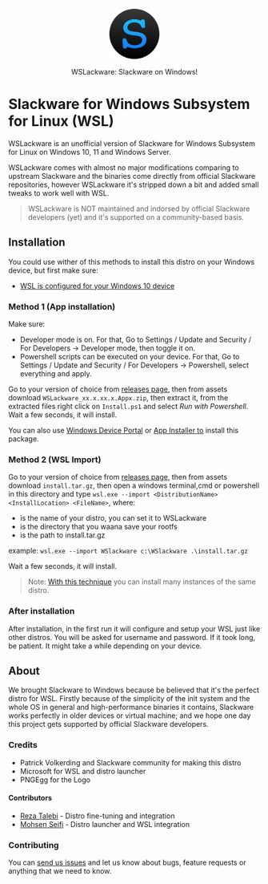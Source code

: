 <p align="center">
  <img width="100" height="100" alt="WSLackware" src="./src/WSLackwareLauncher/DistroLauncher/images/icon.png">
</p>
<p align="center">
  WSLackware: Slackware on Windows!
</p>

# Slackware for Windows Subsystem for Linux (WSL)

WSLackware is an unofficial version of Slackware for Windows Subsystem for Linux on Windows 10, 11 and Windows Server.

WSLackware comes with almost no major modifications comparing to upstream Slackware and the binaries come directly from official Slackware repositories, however WSLackware it's stripped down a bit and added small tweaks to work well with WSL.

> WSLackware is NOT maintained and indorsed by official Slackware developers (yet) and it's supported on a community-based basis. 

## Installation

You could use wither of this methods to install this distro on your Windows device, but first make sure:
- [WSL is configured for your Windows 10 device](https://docs.microsoft.com/en-us/windows/wsl/install-win10)

### Method 1 (App installation)

Make sure:
- Developer mode is on. For that, Go to Settings / Update and Security / For Developers -> Developer mode, then toggle it on.
- Powershell scripts can be executed on your device. For that, Go to Settings / Update and Security / For Developers -> Powershell, select everything and apply.

Go to your version of choice from [releases page](https://github.com/Mohsens22/WSLackware/releases), then from assets download `WSLackware_xx.x.xx.x.Appx.zip`, then extract it, from the extracted files right click on `Install.ps1` and select *Run with Powershell*. Wait a few seconds, it will install.

You can also use [Windows Device Portal](https://docs.microsoft.com/en-us/windows/uwp/debug-test-perf/device-portal) or [App Installer to](https://www.microsoft.com/en-us/p/app-installer/9nblggh4nns1) install this package.

### Method 2 (WSL Import)

Go to your version of choice from [releases page](https://github.com/Mohsens22/WSLackware/releases), then from assets download `install.tar.gz`, then open a windows terminal,cmd or powershell in this directory and type `wsl.exe --import <DistributionName> <InstallLocation> <FileName>`, where:

- <DistributionName> is the name of your distro, you can set it to WSLackware
- <InstallLocation> is the directory that you waana save your rootfs
- <FileName> is the path to install.tar.gz

example: `wsl.exe --import WSlackware c:\WSlackware .\install.tar.gz`

Wait a few seconds, it will install.

> Note: [With this technique](https://docs.microsoft.com/en-us/windows/wsl/reference) you can install many instances of the same distro.

### After installation

After installation, in the first run it will configure and setup your WSL just like other distros. You will be asked for username and password. If it took long, be patient. It might take a while depending on your device.

## About

We brought Slackware to Windows because be believed that it's the perfect distro for WSL. Firstly because of the simplicity of the init system and the whole OS in general and high-performance binaries it contains, Slackware works perfectly in older devices or virtual machine; and we hope one day this project gets supported by official Slackware developers.

### Credits

- Patrick Volkerding and Slackware community for making this distro
- Microsoft for WSL and distro launcher
- PNGEgg for the Logo

#### Contributors

- [Reza Talebi](https://github.com/Rezat4795) - Distro fine-tuning and integration
- [Mohsen Seifi](https://github.com/Mohsens22) - Distro launcher and WSL integration

### Contributing

You can [send us issues](https://github.com/Mohsens22/WSLackware/issues) and let us know about bugs, feature requests or anything that we need to know.
